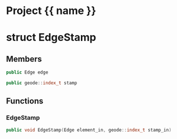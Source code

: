 <script setup>
import {useRoute} from 'vitepress'
const {path} = useRoute()
const tokens = path.split('/')
const words = tokens[2].split('-');
for (let i = 0; i < words.length; i++) {
    words[i] = words[i].charAt(0).toUpperCase() + words[i].slice(1);
    words[i] = words[i].replace('geode', 'Geode')
}
const name = words.join('-');
</script>
# Project {{ name }}

# struct EdgeStamp


## Members

```cpp
public Edge edge

```

```cpp
public geode::index_t stamp

```



## Functions

### EdgeStamp

```cpp
public void EdgeStamp(Edge element_in, geode::index_t stamp_in)
```




